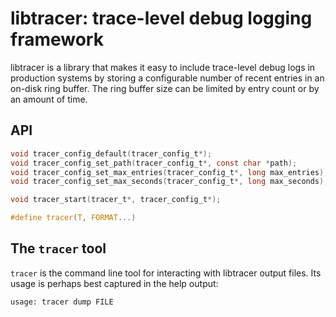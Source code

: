 # libtracer: trace-level debug logging framework

libtracer is a library that makes it easy to include trace-level debug logs in
production systems by storing a configurable number of recent entries in an
on-disk ring buffer. The ring buffer size can be limited by entry count or by
an amount of time.

## API

```c
void tracer_config_default(tracer_config_t*);
void tracer_config_set_path(tracer_config_t*, const char *path);
void tracer_config_set_max_entries(tracer_config_t*, long max_entries);
void tracer_config_set_max_seconds(tracer_config_t*, long max_seconds);

void tracer_start(tracer_t*, tracer_config_t*);

#define tracer(T, FORMAT...)
```

## The `tracer` tool

`tracer` is the command line tool for interacting with libtracer output files.
Its usage is perhaps best captured in the help output:

```text
usage: tracer dump FILE
```
